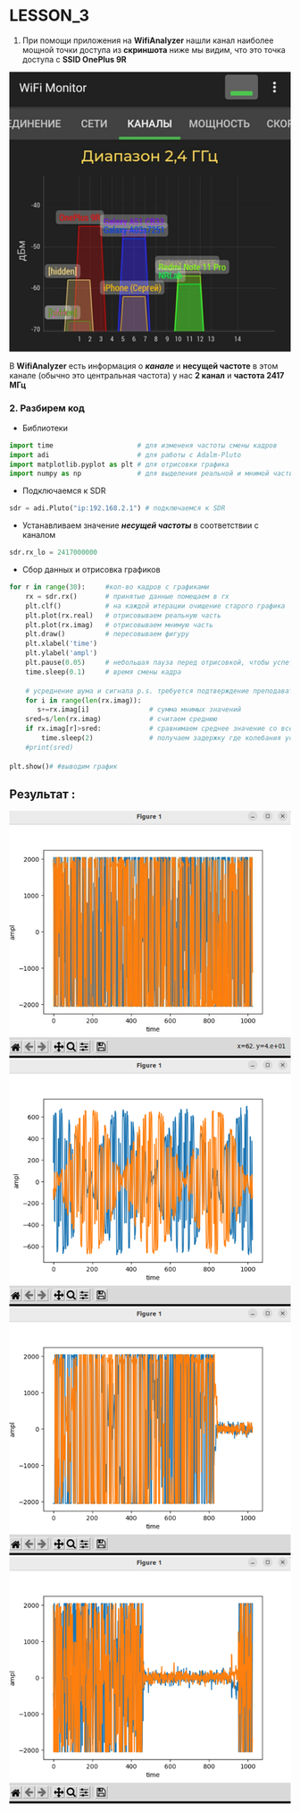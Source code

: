 # LESSON_3


1. При помощи приложения на **WifiAnalyzer** нашли канал наиболее мощной точки доступа из __скриншота__ ниже мы видим, что это точка доступа с **SSID OnePlus 9R**

![](https://github.com/Ivan-PIA/Adalm-Pluto-SDR/blob/main/lesson3/photo/photo_2023-09-27_22-36-51.jpg)

В **WifiAnalyzer** есть информация о ___канале___ и __несущей частоте__ в этом канале (обычно это центральная частота) у нас __2 канал__ и __частота 2417 МГц__

### 2. Разбирем код

- Библиотеки

```py
import time                     # для измененя частоты смены кадров 
import adi                      # для работы с Adalm-Pluto
import matplotlib.pyplot as plt # для отрисовки графика
import numpy as np              # для выделения реальной и мнимой части
```

- Подключаемся к SDR

```py
sdr = adi.Pluto("ip:192.168.2.1") # подключаемся к SDR
```

- Устанавливаем значение ***несущей частоты*** в соответствии с каналом

```py
sdr.rx_lo = 2417000000
```

- Сбор данных и отрисовка графиков

```py
for r in range(30):     #кол-во кадров с графиками
    rx = sdr.rx()       # принятые данные помещаем в rx
    plt.clf()           # на каждой итерации очищение старого графика
    plt.plot(rx.real)   # отрисовываем реальную часть
    plt.plot(rx.imag)   # отрисовываем мнимую часть
    plt.draw()          # пересовываем фигуру
    plt.xlabel('time')
    plt.ylabel('ampl')
    plt.pause(0.05)     # небольшая пауза перед отрисовкой, чтобы успеть обработать данные
    time.sleep(0.1)     # время смены кадра 
    
    # усреднение шума и сигнала p.s. требуется подтверждение преподавателя легально ли?
    for i in range(len(rx.imag)):  
       s+=rx.imag[i]               # сумма мнимых значений
    sred=s/len(rx.imag)            # считаем среднюю 
    if rx.imag[r]>sred:            # сравнимаем среднее значение со всеми мнимыми элементами  
        time.sleep(2)              # получаем задержку где колебания усреднены и не выше средней
    #print(sred)

plt.show()# #выводим график
```

## Результат :

![](https://github.com/Ivan-PIA/Adalm-Pluto-SDR/blob/main/lesson3/photo/photo_2023-09-27_22-33-06.jpg) 
![](https://github.com/Ivan-PIA/Adalm-Pluto-SDR/blob/main/lesson3/photo/%D0%A1%D0%BD%D0%B8%D0%BC%D0%BE%D0%BA%20%D1%8D%D0%BA%D1%80%D0%B0%D0%BD%D0%B0%20%D0%BE%D1%82%202023-09-27%2018-11-59.png)
![](https://github.com/Ivan-PIA/Adalm-Pluto-SDR/blob/main/lesson3/photo/%D0%A1%D0%BD%D0%B8%D0%BC%D0%BE%D0%BA%20%D1%8D%D0%BA%D1%80%D0%B0%D0%BD%D0%B0%20%D0%BE%D1%82%202023-09-27%2018-12-07.png) 
![](https://github.com/Ivan-PIA/Adalm-Pluto-SDR/blob/main/lesson3/photo/%D0%A1%D0%BD%D0%B8%D0%BC%D0%BE%D0%BA%20%D1%8D%D0%BA%D1%80%D0%B0%D0%BD%D0%B0%20%D0%BE%D1%82%202023-09-27%2018-12-26.png)
